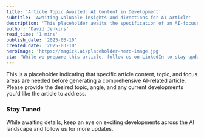 ```yaml
---
title: 'Article Topic Awaited: AI Content in Development'
subtitle: 'Awaiting valuable insights and directions for AI article'
description: 'This placeholder awaits the specification of an AI-focused article topic and content details. Once provided, a comprehensive piece will be crafted featuring the latest advancements and perspectives in artificial intelligence.'
author: 'David Jenkins'
read_time: '1 mins'
publish_date: '2025-03-10'
created_date: '2025-03-10'
heroImage: 'https://magick.ai/placeholder-hero-image.jpg'
cta: 'While we prepare this article, follow us on LinkedIn to stay updated on the latest AI developments and insights!'
---
```


This is a placeholder indicating that specific article content, topic, and focus areas are needed before generating a comprehensive AI-related article. Please provide the desired topic, angle, and any current developments you'd like the article to address.

### Stay Tuned

While awaiting details, keep an eye on exciting developments across the AI landscape and follow us for more updates.